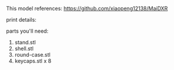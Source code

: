 This model references: https://github.com/xiaopeng12138/MaiDXR

print details:

parts you'll need:

1. stand.stl
2. shell.stl
3. round-case.stl
4. keycaps.stl x 8

